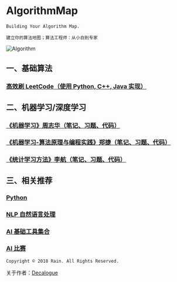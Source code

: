 # AlgorithmMap

`Building Your Algorithm Map.`

`建立你的算法地图；算法工程师：从小白到专家`

![Algorithm](https://github.com/Decalogue/AlgorithmMap/blob/master/img/algorithm.jpg "Algorithm")


## 一、基础算法

### [高效刷 LeetCode（使用 Python, C++, Java 实现）](https://github.com/Decalogue/AlgorithmMap/tree/master/leetcode)


## 二、机器学习/深度学习

### [《机器学习》周志华（笔记、习题、代码）](https://github.com/Decalogue/AlgorithmMap/tree/master/ml/ml_zhou)

### [《机器学习-算法原理与编程实践》郑捷（笔记、习题、代码）](https://github.com/Decalogue/AlgorithmMap/tree/master/ml/ml_zhen)

### [《统计学习方法》李航（笔记、习题、代码）](https://github.com/Decalogue/AlgorithmMap/tree/master/ml/ml_lihang)


## 三、相关推荐

### [Python](https://github.com/Decalogue/PythonMindmap)

### [NLP 自然语言处理](https://github.com/Decalogue/NlpMindmap)

### [AI 基础工具集合](https://github.com/Decalogue/ai)

### [AI 比赛](https://github.com/Decalogue/AI_Competition)


`Copyright © 2018 Rain. All Rights Reserved.`

关于作者：[Decalogue](https://www.decalogue.cn)
